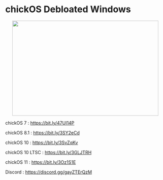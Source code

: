 # chickOS Debloated Windows

<p align="center">
  <img width="460" height="300" src="https://i.imgur.com/nDYQHyd.png">
</p>

chickOS 7 : https://bit.ly/47UI14P

chickOS 8.1 : https://bit.ly/3SY2eCd

chickOS 10 : https://bit.ly/3SvZqKv

chickOS 10 LTSC : https://bit.ly/3GLJTRH

chickOS 11 : https://bit.ly/3Oz1S1E
                                       
Discord : https://discord.gg/gayZTErQzM

